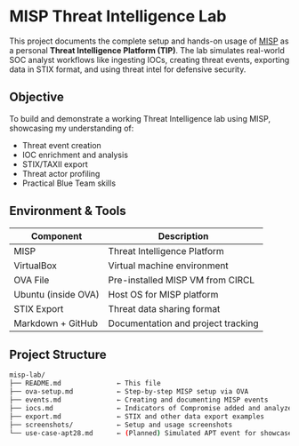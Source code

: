 # MISP Threat Intelligence Lab

This project documents the complete setup and hands-on usage of [MISP](https://www.misp-project.org/) as a personal **Threat Intelligence Platform (TIP)**. The lab simulates real-world SOC analyst workflows like ingesting IOCs, creating threat events, exporting data in STIX format, and using threat intel for defensive security.

## Objective

To build and demonstrate a working Threat Intelligence lab using MISP, showcasing my understanding of:
- Threat event creation
- IOC enrichment and analysis
- STIX/TAXII export
- Threat actor profiling
- Practical Blue Team skills

## Environment & Tools

| Component           | Description                        |
|---------------------|------------------------------------|
| MISP                | Threat Intelligence Platform       |
| VirtualBox          | Virtual machine environment        |
| OVA File            | Pre-installed MISP VM from CIRCL   |
| Ubuntu (inside OVA) | Host OS for MISP platform          |
| STIX Export         | Threat data sharing format         |
| Markdown + GitHub   | Documentation and project tracking |

## Project Structure

```bash
misp-lab/
├── README.md              ← This file
├── ova-setup.md           ← Step-by-step MISP setup via OVA
├── events.md              ← Creating and documenting MISP events
├── iocs.md                ← Indicators of Compromise added and analyzed
├── export.md              ← STIX and other data export examples
├── screenshots/           ← Setup and usage screenshots
└── use-case-apt28.md      ← (Planned) Simulated APT event for showcase

